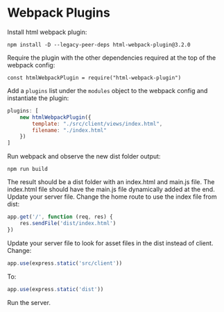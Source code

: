 # Webpack Plugins
Install html webpack plugin:
```
npm install -D --legacy-peer-deps html-webpack-plugin@3.2.0
```
Require the plugin with the other dependencies required at the top of the webpack config:
```
const htmlWebpackPlugin = require("html-webpack-plugin")
```
Add a `plugins` list under the `modules` object to the webpack config and instantiate the plugin:
```js
plugins: [
    new htmlWebpackPlugin({
        template: "./src/client/views/index.html",
        filename: "./index.html"
    })
]
```
Run webpack and observe the new dist folder output:
```
npm run build
```
The result should be a dist folder with an index.html and main.js file. The index.html file should have the main.js file dynamically added at the end.</br>
Update your server file. Change the home route to use the index file from dist:
```js
app.get('/', function (req, res) {
    res.sendFile('dist/index.html')
})
```
Update your server file to look for asset files in the dist instead of client.</br>
Change:
```js
app.use(express.static('src/client'))
```
To:
```js
app.use(express.static('dist'))
```
Run the server.